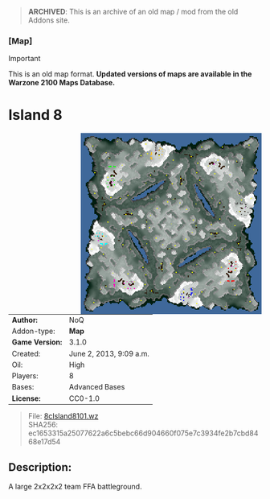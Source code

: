 > **ARCHIVED**: This is an archive of an old map / mod from the old Addons site.

### [Map]

> [!IMPORTANT]
> This is an old map format. **Updated versions of maps are available in the Warzone 2100 Maps Database.**

# Island 8

<img src="./preview.jpg" align="right" />

| | |
| - | - |
| __Author:__ | NoQ |
| Addon-type: | __Map__ |
| __Game Version:__ | 3.1.0 |
| Created: | June 2, 2013, 9:09 a.m. |
| Oil: | High |
| Players: | 8 |
| Bases: | Advanced Bases |
| __License:__ | CC0-1.0 |

> File: [8cIsland8101.wz](https://github.com/Warzone2100/old-addons-site/raw/main/assets/213/8cIsland8101.wz)  
> SHA256: ec1653315a25077622a6c5bebc66d904660f075e7c3934fe2b7cbd8468e17d54

## Description:

A large 2x2x2x2 team FFA battleground.

